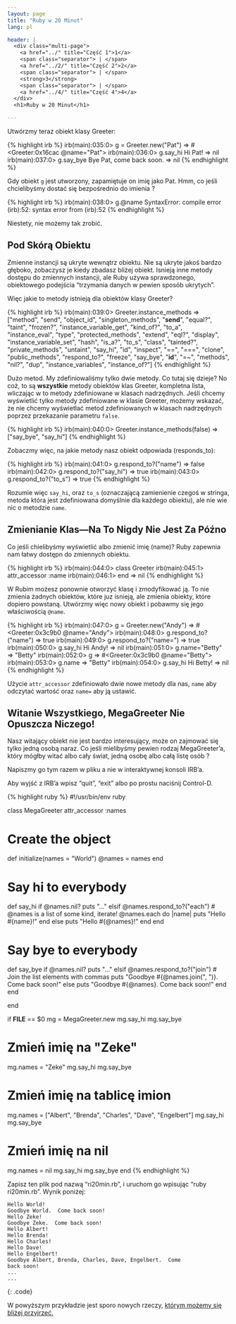 ```yaml
---
layout: page
title: "Ruby w 20 Minut"
lang: pl

header: |
  <div class="multi-page">
    <a href="../" title="Część 1">1</a>
    <span class="separator"> | </span>
    <a href="../2/" title="Część 2">2</a>
    <span class="separator"> | </span>
    <strong>3</strong>
    <span class="separator"> | </span>
    <a href="../4/" title="Część 4">4</a>
  </div>
  <h1>Ruby w 20 Minut</h1>

---
```


Utwórzmy teraz obiekt klasy Greeter:

{% highlight irb %}
irb(main):035:0> g = Greeter.new("Pat")
=> #<Greeter:0x16cac @name="Pat">
irb(main):036:0> g.say_hi
Hi Pat!
=> nil
irb(main):037:0> g.say_bye
Bye Pat, come back soon.
=> nil
{% endhighlight %}

Gdy obiekt `g` jest utworzony, zapamiętuje on imię jako Pat. Hmm, co
jeśli chcielibyśmy dostać się bezpośrednio do imienia ?

{% highlight irb %}
irb(main):038:0> g.@name
SyntaxError: compile error
(irb):52: syntax error
        from (irb):52
{% endhighlight %}

Niestety, nie możemy tak zrobić.

## Pod Skórą Obiektu

Zmienne instancji są ukryte wewnątrz obiektu. Nie są ukryte jakoś bardzo
głęboko, zobaczysz je kiedy zbadasz bliżej obiekt. Isnieją inne metody
dostępu do zmiennych instancji, ale Ruby używa sprawdzonego, obiektowego
podejścia “trzymania danych w pewien sposób ukrytych”.

Więc jakie to metody istnieją dla obiektów klasy Greeter?

{% highlight irb %}
irb(main):039:0> Greeter.instance_methods
=> ["method", "send", "object_id", "singleton_methods",
    "__send__", "equal?", "taint", "frozen?",
    "instance_variable_get", "kind_of?", "to_a",
    "instance_eval", "type", "protected_methods", "extend",
    "eql?", "display", "instance_variable_set", "hash",
    "is_a?", "to_s", "class", "tainted?", "private_methods",
    "untaint", "say_hi", "id", "inspect", "==", "===",
    "clone", "public_methods", "respond_to?", "freeze",
    "say_bye", "__id__", "=~", "methods", "nil?", "dup",
    "instance_variables", "instance_of?"]
{% endhighlight %}

Dużo metod. My zdefiniowaliśmy tylko dwie metody. Co tutaj się dzieje?
No coż, to są **wszystkie** metody obiektów klas Greeter, kompletna
lista, wliczając w to metody zdefiniowane w klasach nadrzędnych. Jeśli
chcemy wyświetlić tylko metody zdefiniowane w klasie Greeter, możemy
wskazać, że nie chcemy wyświetlać metod zdefiniowanych w klasach
nadrzędnych poprzez przekazanie parametru `false`.

{% highlight irb %}
irb(main):040:0> Greeter.instance_methods(false)
=> ["say_bye", "say_hi"]
{% endhighlight %}

Zobaczmy więc, na jakie metody nasz obiekt odpowiada (responds\_to):

{% highlight irb %}
irb(main):041:0> g.respond_to?("name")
=> false
irb(main):042:0> g.respond_to?("say_hi")
=> true
irb(main):043:0> g.respond_to?("to_s")
=> true
{% endhighlight %}

Rozumie więc `say_hi`, oraz `to_s` (oznaczającą zamienienie czegoś w
stringa, metoda która jest zdefiniowana domyślnie dla każdego obiektu),
ale nie wie nic o metodzie `name`.

## Zmienianie Klas—Na To Nigdy Nie Jest Za Późno

Co jeśli chielibyśmy wyświetlić albo zmienić imię (name)? Ruby zapewnia
nam łatwy dostępn do zmiennych obiektu.

{% highlight irb %}
irb(main):044:0> class Greeter
irb(main):045:1>   attr_accessor :name
irb(main):046:1> end
=> nil
{% endhighlight %}

W Rubim możesz ponownie otworzyć klasę i zmodyfikować ją. To nie zmienia
żadnych obiektów, które juz isnieją, ale zmienia obiekty, które dopiero
powstaną. Utwórzmy więc nowy obiekt i pobawmy się jego właściwością
`@name`.

{% highlight irb %}
irb(main):047:0> g = Greeter.new("Andy")
=> #<Greeter:0x3c9b0 @name="Andy">
irb(main):048:0> g.respond_to?("name")
=> true
irb(main):049:0> g.respond_to?("name=")
=> true
irb(main):050:0> g.say_hi
Hi Andy!
=> nil
irb(main):051:0> g.name="Betty"
=> "Betty"
irb(main):052:0> g
=> #<Greeter:0x3c9b0 @name="Betty">
irb(main):053:0> g.name
=> "Betty"
irb(main):054:0> g.say_hi
Hi Betty!
=> nil
{% endhighlight %}

Użycie `attr_accessor` zdefiniowało dwie nowe metody dla nas, `name` aby
odczytać wartość oraz `name=` aby ją ustawić.

## Witanie Wszystkiego, MegaGreeter Nie Opuszcza Niczego!

Nasz witający obiekt nie jest bardzo interesujący, może on zajmować się
tylko jedną osobą naraz. Co jeśli mielibyśmy pewien rodzaj
MegaGreeter’a, który mógłby witać albo cały świat, jedną osobę albo całą
listę osób ?

Napiszmy go tym razem w pliku a nie w interaktywnej konsoli IRB’a.

Aby wyjść z IRB’a wpisz “quit”, “exit” albo po prostu naciśnij
Control-D.

{% highlight ruby %}
#!/usr/bin/env ruby

class MegaGreeter
  attr_accessor :names

  # Create the object
  def initialize(names = "World")
    @names = names
  end

  # Say hi to everybody
  def say_hi
    if @names.nil?
      puts "..."
    elsif @names.respond_to?("each")
      # @names is a list of some kind, iterate!
      @names.each do |name|
        puts "Hello #{name}!"
      end
    else
      puts "Hello #{@names}!"
    end
  end

  # Say bye to everybody
  def say_bye
    if @names.nil?
      puts "..."
    elsif @names.respond_to?("join")
      # Join the list elements with commas
      puts "Goodbye #{@names.join(", ")}.  Come back soon!"
    else
      puts "Goodbye #{@names}.  Come back soon!"
    end
  end

end


if __FILE__ == $0
  mg = MegaGreeter.new
  mg.say_hi
  mg.say_bye

  # Zmień imię na "Zeke"
  mg.names = "Zeke"
  mg.say_hi
  mg.say_bye

  # Zmień imię na tablicę imion
  mg.names = ["Albert", "Brenda", "Charles",
    "Dave", "Engelbert"]
  mg.say_hi
  mg.say_bye

  # Zmień imię na nil
  mg.names = nil
  mg.say_hi
  mg.say_bye
end
{% endhighlight %}

Zapisz ten plik pod nazwą “ri20min.rb”, i uruchom go wpisując “ruby
ri20min.rb”. Wynik poniżej:

    Hello World!
    Goodbye World.  Come back soon!
    Hello Zeke!
    Goodbye Zeke.  Come back soon!
    Hello Albert!
    Hello Brenda!
    Hello Charles!
    Hello Dave!
    Hello Engelbert!
    Goodbye Albert, Brenda, Charles, Dave, Engelbert.  Come
    back soon!
    ...
    ...
{: .code}

W powyższym przykładzie jest sporo nowych rzeczy, [którym możemy się
bliżej przyjrzeć.](../4/)

